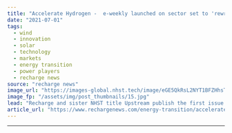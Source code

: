 ```yaml
---
title: "Accelerate Hydrogen -  e-weekly launched on sector set to 'rewrite global energy map'"
date: "2021-07-01"
tags: 
  - wind
  - innovation
  - solar
  - technology
  - markets
  - energy transition
  - power players
  - recharge news
source: "recharge news"
image_url: "https://images-global.nhst.tech/image/eGE5QkRsL2NYT1BFZHhsTnJsQ1RKVm5CRjYyTlhtdDNUZUw4MDhaVjBFMD0=/nhst/binary/e00c333d3f0ffc422445eac244228087"
image_fp: "/assets/img/post_thumbnails/15.jpg"
lead: "Recharge and sister NHST title Upstream publish the first issue of new e-newsletter that will 'separate hype from the hard truths' in the rapidly evolving global H2 market"
article_url: "https://www.rechargenews.com/energy-transition/accelerate-hydrogen-e-weekly-launched-on-sector-set-to-rewrite-global-energy-map/2-1-1033328"
---
```


---
